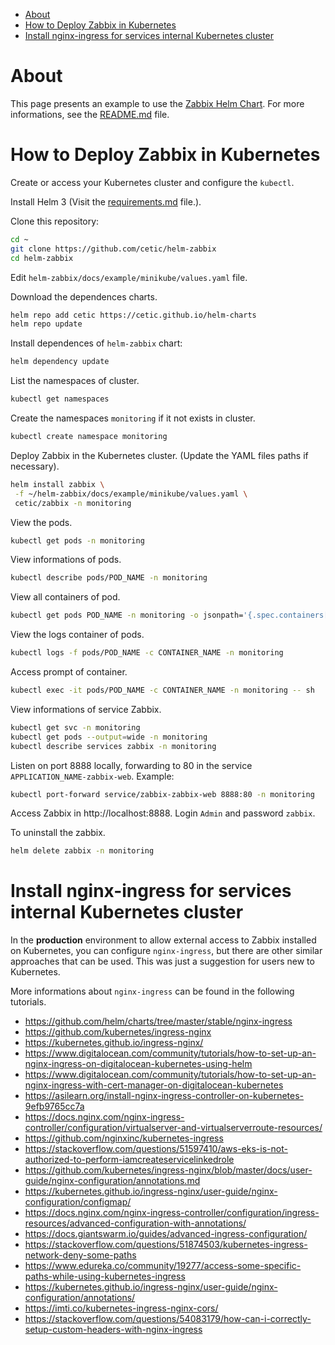 <!-- TOC -->
- [About](#about)
- [How to Deploy Zabbix in Kubernetes](#how-to-deploy-zabbix-in-kubernetes)
- [Install nginx-ingress for services internal Kubernetes cluster](#install-nginx-ingress-for-services-internal-kubernetes-cluster)
<!-- TOC -->

# About

This page presents an example to use the [Zabbix Helm Chart](https://github.com/cetic/helm-zabbix). For more informations, see the [README.md](/README.md) file.

# How to Deploy Zabbix in Kubernetes

Create or access your Kubernetes cluster and configure the ``kubectl``.

Install Helm 3 (Visit the [requirements.md](../requirements.md) file.).

Clone this repository:

```bash
cd ~
git clone https://github.com/cetic/helm-zabbix
cd helm-zabbix
```

Edit ``helm-zabbix/docs/example/minikube/values.yaml`` file.

Download the dependences charts.

```bash
helm repo add cetic https://cetic.github.io/helm-charts
helm repo update
```

Install dependences of ``helm-zabbix`` chart:

```bash
helm dependency update
```

List the namespaces of cluster.

```bash
kubectl get namespaces
```

Create the namespaces ``monitoring`` if it not exists in cluster.

```bash
kubectl create namespace monitoring
```

Deploy Zabbix in the Kubernetes cluster. (Update the YAML files paths if necessary).

```bash
helm install zabbix \
 -f ~/helm-zabbix/docs/example/minikube/values.yaml \
 cetic/zabbix -n monitoring
```

View the pods.

```bash
kubectl get pods -n monitoring
```

View informations of pods.

```bash
kubectl describe pods/POD_NAME -n monitoring
```

View all containers of pod.

```bash
kubectl get pods POD_NAME -n monitoring -o jsonpath='{.spec.containers[*].name}*'
```

View the logs container of pods.

```bash
kubectl logs -f pods/POD_NAME -c CONTAINER_NAME -n monitoring
```

Access prompt of container.

```bash
kubectl exec -it pods/POD_NAME -c CONTAINER_NAME -n monitoring -- sh
```

View informations of service Zabbix.

```bash
kubectl get svc -n monitoring
kubectl get pods --output=wide -n monitoring
kubectl describe services zabbix -n monitoring
```

Listen on port 8888 locally, forwarding to 80 in the service ``APPLICATION_NAME-zabbix-web``. Example:

```bash
kubectl port-forward service/zabbix-zabbix-web 8888:80 -n monitoring
```

Access Zabbix in http://localhost:8888. Login ``Admin`` and password ``zabbix``.

To uninstall the zabbix.

```bash
helm delete zabbix -n monitoring
```

# Install nginx-ingress for services internal Kubernetes cluster

In the **production** environment to allow external access to Zabbix installed on Kubernetes, you can configure ``nginx-ingress``, but there are other similar approaches that can be used. This was just a suggestion for users new to Kubernetes.

More informations about ``nginx-ingress`` can be found in the following tutorials.

* https://github.com/helm/charts/tree/master/stable/nginx-ingress
* https://github.com/kubernetes/ingress-nginx
* https://kubernetes.github.io/ingress-nginx/
* https://www.digitalocean.com/community/tutorials/how-to-set-up-an-nginx-ingress-on-digitalocean-kubernetes-using-helm
* https://www.digitalocean.com/community/tutorials/how-to-set-up-an-nginx-ingress-with-cert-manager-on-digitalocean-kubernetes
* https://asilearn.org/install-nginx-ingress-controller-on-kubernetes-9efb9765cc7a
* https://docs.nginx.com/nginx-ingress-controller/configuration/virtualserver-and-virtualserverroute-resources/
* https://github.com/nginxinc/kubernetes-ingress
* https://stackoverflow.com/questions/51597410/aws-eks-is-not-authorized-to-perform-iamcreateservicelinkedrole
* https://github.com/kubernetes/ingress-nginx/blob/master/docs/user-guide/nginx-configuration/annotations.md
* https://kubernetes.github.io/ingress-nginx/user-guide/nginx-configuration/configmap/
* https://docs.nginx.com/nginx-ingress-controller/configuration/ingress-resources/advanced-configuration-with-annotations/
* https://docs.giantswarm.io/guides/advanced-ingress-configuration/
* https://stackoverflow.com/questions/51874503/kubernetes-ingress-network-deny-some-paths
* https://www.edureka.co/community/19277/access-some-specific-paths-while-using-kubernetes-ingress
* https://kubernetes.github.io/ingress-nginx/user-guide/nginx-configuration/annotations/
* https://imti.co/kubernetes-ingress-nginx-cors/
* https://stackoverflow.com/questions/54083179/how-can-i-correctly-setup-custom-headers-with-nginx-ingress
